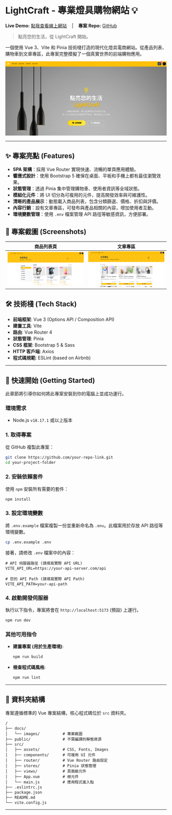 # LightCraft - 專業燈具購物網站 💡

**Live Demo:** [點我查看線上網站](https://your-demo-link.com) &nbsp;&nbsp; | &nbsp;&nbsp; **專案 Repo:** [GitHub](https://github.com/your-repo-link)

> 點亮您的生活，從 LightCraft 開始。

一個使用 Vue 3、Vite 和 Pinia 技術棧打造的現代化燈具電商網站。從產品列表、購物車到文章專區，此專案完整模擬了一個真實世界的前端購物應用。

![專案首頁](docs/images/001.png)

---

## ✨ 專案亮點 (Features)

* **SPA 架構**：採用 Vue Router 實現快速、流暢的單頁應用體驗。
* **響應式設計**：使用 Bootstrap 5 確保在桌面、平板和手機上都有最佳瀏覽效果。
* **狀態管理**：透過 Pinia 集中管理購物車、使用者資訊等全域狀態。
* **模組化元件**：將 UI 切分為可複用的元件，提高開發效率與可維護性。
* **清晰的產品展示**：動態載入商品列表，包含分類篩選、價格、折扣與評價。
* **內容行銷**：設有文章專區，可發布與產品相關的內容，增加使用者互動。
* **環境變數管理**：使用 `.env` 檔案管理 API 路徑等敏感資訊，方便部署。

## 📸 專案截圖 (Screenshots)

| 商品列表頁 | 文章專區 |
| :---: | :---: |
| ![商品列表](docs/images/002.png) | ![文章專區](docs/images/003.png) |

## 🛠️ 技術棧 (Tech Stack)

* **前端框架**: Vue 3 (Options API / Composition API)
* **建置工具**: Vite
* **路由**: Vue Router 4
* **狀態管理**: Pinia
* **CSS 框架**: Bootstrap 5 & Sass
* **HTTP 客戶端**: Axios
* **程式碼規範**: ESLint (based on Airbnb)

---

## 🚀 快速開始 (Getting Started)

此章節將引導你如何將此專案安裝到你的電腦上並成功運行。

### 環境需求

* Node.js `v18.17.1` 或以上版本

### 1. 取得專案

從 GitHub 複製此專案：

```bash
git clone https://github.com/your-repo-link.git
cd your-project-folder
```

### 2. 安裝依賴套件

使用 `npm` 安裝所有需要的套件：

```bash
npm install
```

### 3. 設定環境變數

將 `.env.example` 檔案複製一份並重新命名為 `.env`。此檔案用於存放 API 路徑等環境變數。

```bash
cp .env.example .env
```

接著，請修改 `.env` 檔案中的內容：

```env
# API 伺服器路徑 (請填寫實際 API URL)
VITE_API_URL=https://your-api-server.com/api

# 您的 API Path (請填寫實際 API Path)
VITE_API_PATH=your-api-path
```

### 4. 啟動開發伺服器

執行以下指令，專案將會在 `http://localhost:5173` (預設) 上運行。

```bash
npm run dev
```

### 其他可用指令

* **建置專案 (用於生產環境)**:

  ```bash
  npm run build
  ```

* **檢查程式碼風格**:

  ```bash
  npm run lint
  ```

---

## 📁 資料夾結構

專案遵循標準的 Vue 專案結構，核心程式碼位於 `src` 資料夾。

```
/
├── docs/
│   └── images/          # 專案截圖
├── public/              # 不需編譯的靜態資源
├── src/
│   ├── assets/          # CSS, Fonts, Images
│   ├── components/      # 可複用 UI 元件
│   ├── router/          # Vue Router 路由設定
│   ├── stores/          # Pinia 狀態管理
│   ├── views/           # 頁面級元件
│   ├── App.vue          # 根元件
│   └── main.js          # 應用程式進入點
├── .eslintrc.js
├── package.json
├── README.md
└── vite.config.js
```

---
